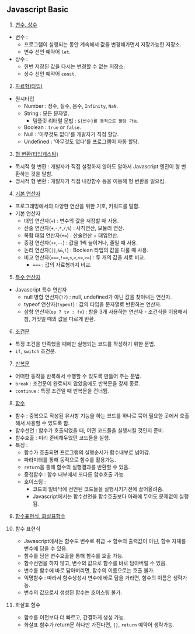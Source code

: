 ## Javascript Basic

1. [변수, 상수](https://github.com/hgene2452/React_Study/blob/main/section01/chapter04.js)

- 변수 :
  - 프로그램이 실행되는 동안 계속해서 값을 변경해가면서 저장가능한 저장소.
  - 변수 선언 예약어 `let`.
- 상수 :
  - 한번 저장된 값을 다시는 변경할 수 없는 저장소.
  - 상수 선언 예약어 `const`.

2. [자료형(타입)](https://github.com/hgene2452/React_Study/blob/main/section01/chapter05.js)

- 원시타입
  - Number : 정수, 실수, 음수, `Infinity`, `NaN`.
  - String : 모든 문자열.
    - 템플릿 리터럴 문법 : `${변수}를 동적으로 할당 가능`.
  - Boolean : `true` or `false`.
  - Null : '아무것도 없다'를 개발자가 직접 할당.
  - Undefined : '아무것도 없다'를 프로그램이 자동 할당.

3. [형 변환(타입캐스팅)](https://github.com/hgene2452/React_Study/blob/main/section01/chapter06.js)

- 묵시적 형 변환 : 개발자가 직접 설정하지 않아도 알아서 Javascript 엔진이 형 변환하는 것을 말함.
- 명시적 형 변환 : 개발자가 직접 내장함수 등을 이용해 형 변환을 일으킴.

4. [기본 연산자](https://github.com/hgene2452/React_Study/blob/main/section01/chapter07.js)

- 프로그래밍에서의 다양한 연산을 위한 기호, 키워드를 말함.
- 기본 연산자
  - 대입 연산자(`=`) : 변수의 값을 저장할 때 사용.
  - 산술 연산자(`+`,`-`,`*`,`/`,`%`) : 사칙연산, 모듈러 연산.
  - 복합 대입 연산자(`+=`) : 산술연산 + 대입연산.
  - 증감 연산자(`++`,`--`) : 값을 1씩 늘이거나, 줄일 때 사용.
  - 논리 연산자(`||`,`&&`,`!`) : Boolean 타입의 값을 다룰 때 사용.
  - 비교 연산자(`===`,`!==`,`<`,`>`,`<=`,`>=`) : 두 개의 값을 서로 비교.
    - `===` : 값의 자료형까지 비교.

5. [특수 연산자](https://github.com/hgene2452/React_Study/blob/main/section01/chapter08.js)

- Javascript 특수 연산자
  - null 병합 연산자(`??`) : null, undefined가 아닌 값을 찾아내는 연산자.
  - typeof 연산자(`typeof`) : 값의 타입을 문자열로 반환하는 연산자.
  - 삼항 연산자(`op ? tv : fv`) : 항을 3개 사용하는 연산자 - 조건식을 이용해서 참, 거짓일 때의 값을 다르게 반환.

6. [조건문](https://github.com/hgene2452/React_Study/blob/main/section01/chapter09.js)

- 특정 조건을 만족했을 때에만 실행되는 코드를 작성하기 위한 문법.
- `if`, `switch` 조건문.

7. [반복문](https://github.com/hgene2452/React_Study/blob/main/section01/chapter10.js)

- 어떠한 동작을 반복해서 수행할 수 있도록 만들어 주는 문법.
- `break` : 조건문이 완료되지 않았음에도 반복문을 강제 종료.
- `continue` : 특정 조건일 때 반복문을 건너뜀.

8. [함수](https://github.com/hgene2452/React_Study/blob/main/section01/chapter11.js)

- 함수 : 중복으로 작성된 유사항 기능을 하는 코드를 하나로 묶어 필요한 곳에서 호출해서 사용할 수 있도록 함.
- 함수선언 : 함수가 호출되었을 때, 어떤 코드들을 실행시킬 것인지 준비.
- 함수호출 : 미리 준비해두었던 코드들을 실행.
- 특징 :
  - 함수가 호출되면 프로그램의 실행순서가 함수내부로 넘어감.
  - 파라미터를 통해 동적으로 함수를 활용가능.
  - `return`을 통해 함수의 실행결과를 반환할 수 있음.
  - 중첩함수 : 함수 내부에서 또다른 함수호출 가능.
  - 호이스팅 :
    - 코드의 밑바닥에 선언된 코드들을 실행시키기전에 끌어올려줌.
    - Javascript에서는 함수선언을 함수호출보다 아래에 두어도 문제없이 실행됨.

9. [함수표현식, 화살표함수](https://github.com/hgene2452/React_Study/blob/main/section01/chapter12.js)

1. 함수 표현식
   - Javascript에서는 함수도 변수로 취급 → 함수의 출력값이 아닌, 함수 자체를 변수에 담을 수 있음.
   - 함수를 담은 변수호출을 통해 함수를 호출 가능.
   - 함수선언을 하지 않고, 변수의 값으로 함수를 바로 담아버릴 수 있음.
   - 변수를 함수에 바로 담아버리면, 함수의 이름으로는 호출 불가.
   - 익명함수 : 따라서 함수생성시 변수에 바로 담을 거라면, 함수의 이름은 생략가능.
   - 변수의 값으로서 생성된 함수는 호이스팅 불가.
1. 화살표 함수
   - 함수를 이전보다 더 빠르고, 간결하게 생성 가능.
   - 화살표 함수가 return문 하나만 가진다면, `{}`, `return` 예약어 생략가능.
